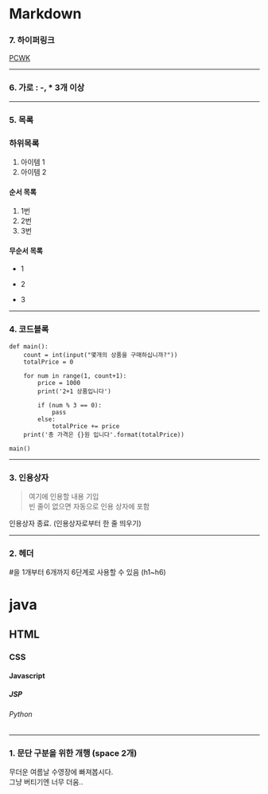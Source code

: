 # Markdown

### 7. 하이퍼링크
[PCWK](https://cafe.daum.net/pcwk)

---
### 6. 가로 : -, * 3개 이상
---

### 5. 목록
### 하위목록
1. 아이템 1
2. 아이템 2

#### 순서 목록
1. 1번
2. 2번
3. 3번

#### 무순서 목록
* 1
- 2
+ 3
---
### 4. 코드블록
```
def main():
    count = int(input("몇개의 상품을 구매하십니까?"))
    totalPrice = 0

    for num in range(1, count+1):
        price = 1000
        print('2+1 상품입니다')

        if (num % 3 == 0):
            pass
        else:
            totalPrice += price
    print('총 가격은 {}원 입니다'.format(totalPrice))

main()
```
---
### 3. 인용상자
> 여기에 인용할 내용 기입  
> 빈 줄이 없으면 자동으로 인용 상자에 포함

인용상자 종료. (인용상자로부터 한 줄 띄우기)

---
### 2. 헤더
#을 1개부터 6개까지 6단계로 사용할 수 있음 (h1~h6)

# java
## HTML
### CSS
#### Javascript
##### JSP
###### Python
---
### 1. 문단 구분을 위한 개행 (space 2개)
무더운 여름날 수영장에 빠져봅시다.  
그냥 버티기엔 너무 더움..
